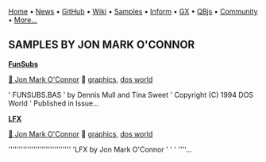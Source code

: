 [Home](https://qb64.com) • [News](../news.md) • [GitHub](https://github.com/QB64Official/qb64) • [Wiki](https://github.com/QB64Official/qb64/wiki) • [Samples](../samples.md) • [Inform](../inform.md) • [GX](../gx.md) • [QBjs](../qbjs.md) • [Community](../community.md) • [More...](../more.md)

## SAMPLES BY JON MARK O'CONNOR

**[FunSubs](funsubs/index.md)**

[🐝 Jon Mark O'Connor](jon-mark-o'connor.md) 🔗 [graphics](graphics.md), [dos world](dos-world.md)

' FUNSUBS.BAS ' by Dennis Mull and Tina Sweet ' Copyright (C) 1994 DOS World ' Published in Issue...

**[LFX](lfx/index.md)**

[🐝 Jon Mark O'Connor](jon-mark-o'connor.md) 🔗 [graphics](graphics.md), [dos world](dos-world.md)

'''''''''''''''''''''''''''''' 'LFX by Jon Mark O'Connor    ' '                            ' ''''...
